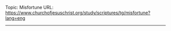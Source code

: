 Topic: Misfortune
URL: https://www.churchofjesuschrist.org/study/scriptures/tg/misfortune?lang=eng

---

